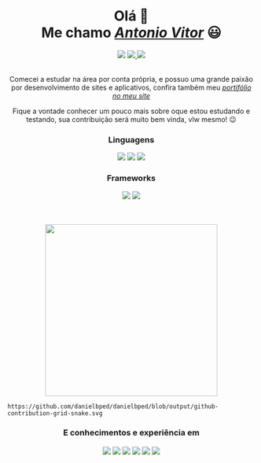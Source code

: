 <div>
    <h1 align="center">Olá 👋 <br> Me chamo <a href="https://www.linkedin.com/in/antonio-vitor-t8ninho-0a9a8b17a"><i>Antonio Vitor</i></a> 😃️</h1>
    <div align="center">
      <a href="https://www.instagram.com/t8ninho/" target="_blank"><img src="https://img.shields.io/badge/-Instagram-%23E4405F?style=for-the-badge&logo=instagram&logoColor=white" target="_blank"></a>
    <a href="mailto:t8ninho@gmail.com"><img src="https://img.shields.io/badge/Gmail-D14836?style=for-the-badge&logo=gmail&logoColor=white" target="_blank">
    <a href="https://wa.me/message/5W52HXY6OJFOE1"><img src="https://img.shields.io/badge/WhatsApp-25D366?style=for-the-badge&logo=whatsapp&logoColor=white" target="_blank">
    </a> 
      <br><br>
      <div align="center">
    <p>Comecei a estudar na área por conta própria, e possuo uma grande paixão por desenvolvimento de sites e aplicativos,  confira também meu <a href="https://flagnar.com.br/" target="_blank"><i>portifólio no meu site</i></a></p>
  </div>
    </a>
    <p align="center">Fique a vontade conhecer um pouco mais sobre oque estou estudando e testando, sua contribuição será muito bem vinda, vlw mesmo! 😉️</p>
  </div>
  <div align="center">
    <h3>Linguagens</h3>
        <img src="https://img.shields.io/badge/HTML5-E34F26?style=for-the-badge&logo=html5&logoColor=white">
        <img src="https://img.shields.io/badge/CSS3-1572B6?style=for-the-badge&logo=css3&logoColor=white">
        <img src="https://img.shields.io/badge/JavaScript-323330?style=for-the-badge&logo=javascript&logoColor=F7DF1E">
   </div>
  <div align="center">
    <h3>Frameworks</h3>
         <img src="https://img.shields.io/badge/React-20232A?style=for-the-badge&logo=react&logoColor=61DAFB">
         <img src="https://img.shields.io/badge/react_native-%2320232a.svg?style=for-the-badge&logo=react&logoColor=%2361DAFB">
   </div>
   <br><br>
    
   <p align="center">
    <a href="#"><img src="https://github-readme-stats.vercel.app/api?username=t8ninho&show_icons=true&count_private=true&theme=dark" width="350"></a>
  </p>
      
    https://github.com/danielbped/danielbped/blob/output/github-contribution-grid-snake.svg
    
   
  </div>
  
  <div align="center" valign="top">
      <h3>E conhecimentos e experiência em</h3>
        <img align="center"src="https://aleen42.github.io/badges/src/photoshop.svg">
        <img align="center" src="https://img.shields.io/badge/Canva-%2300C4CC.svg?&style=for-the-badge&logo=Canva&logoColor=white">
        <img align="center" src="https://img.shields.io/badge/Figma-F24E1E?style=for-the-badge&logo=figma&logoColor=white">
        <img align="center" src="https://img.shields.io/badge/Visual_Studio-5C2D91?style=for-the-badge&logo=visual%20studio&logoColor=white">
        <img align="center" src="https://img.shields.io/badge/sublime_text-%23575757.svg?&style=for-the-badge&logo=sublime-text&logoColor=important">
        <img align="center" src="https://img.shields.io/badge/Duolingo-58CC02?style=for-the-badge&logo=Duolingo&logoColor=white">
    <br><br>
  <div align="center">
  
